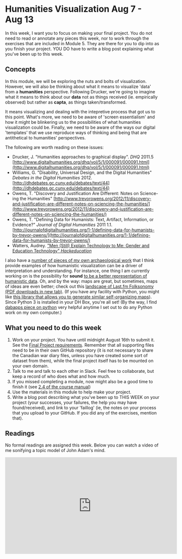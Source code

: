 # Humanities Visualization Aug 7 - Aug 13

In this week, I want you to focus on making your final project. You do not need to read or annotate any pieces this week, nor to work through the exercises that are included in Module 5. They are there for you to dip into as you finish your project. YOU DO have to write a blog post explaining what you've been up to this week.

## Concepts

In this module, we will be exploring the nuts and bolts of visualization. However, we will also be thinking about what it means to visualize 'data' from a **humanities** perspective. Following Drucker, we're going to imagine what it means to think about our **data** not as things received (ie. empirically observed) but rather as **capta**, as things taken/transformed.

It means visualizing and dealing with the intepretive process that got us to this point. What's more, we need to be aware of 'screen essentialism' and how it might be blinkering us to the possibilities of what humanities visualization could be. Finally, we need to be aware of the ways our digital 'templates' that we use reproduce ways of thinking and being that are antithetical to humanities' perspectives.

The following are worth reading on these issues:

+ Drucker, J. "Humanities approaches to graphical display". _DHQ_ 2011.5 [http://www.digitalhumanities.org/dhq/vol/5/1/000091/000091.html](http://www.digitalhumanities.org/dhq/vol/5/1/000091/000091.html)
+ Williams, G. "Disability, Universal Design, and the Digital Humanities" _Debates in the Digital Humanities_ 2012. [http://dhdebates.gc.cuny.edu/debates/text/44](http://dhdebates.gc.cuny.edu/debates/text/44)
+ Owens, T. "Discovery and Justification Are Different: Notes on Science-ing the Humanities" [http://www.trevorowens.org/2012/11/discovery-and-justification-are-different-notes-on-sciencing-the-humanities/](http://www.trevorowens.org/2012/11/discovery-and-justification-are-different-notes-on-sciencing-the-humanities/)
+ Owens, T. "Defining Data for Humanists: Text, Artifact, Information, or Evidence?" _Journal of Digital Humanities_ 2011 1.1. [http://journalofdigitalhumanities.org/1-1/defining-data-for-humanists-by-trevor-owens/](http://journalofdigitalhumanities.org/1-1/defining-data-for-humanists-by-trevor-owens/)
+ Watters, Audrey. ["Men (Still) Explain Technology to Me: Gender and Education Technology" _Hackeducation_](http://hackeducation.com/2015/03/11/men-still-explain)

I also have a [number of pieces of my own archaeological work](https://carleton-ca.academia.edu/SMGraham) that I think provide examples of how humanistic visualization can be a driver of interpretation and understanding. For instance, one thing I am currently working on is the possibility for **sound** [to be a better representation of humanistic data](http://electricarchaeology.ca/2015/10/27/if-i-could-read-your-mind-sonifying-john-adams-diary/). Oh, and by the way: maps are great, but sometimes, maps of ideas are even better; check out this [landscape of Last.fm Folksonomy (PDF downloads in new tab)](http://info.slis.indiana.edu/~katy/research/10-Last.fm.pdf). (If you have any facility with Python, you might like [this library that allows you to generate similar self-organizing maps](https://github.com/sevamoo/SOMPY)). Since Python 3 is installed in your DH Box, you're all set! (By the way, I find [dabapps piece on python](https://www.dabapps.com/blog/introduction-to-pip-and-virtualenv-python/) very helpful anytime I set out to do any Python work on my own computer.)

## What you need to do this week

1. Work on your project. You have until midnight August 16th to submit it. See the [Final Project requirements](http://site.craftingdigitalhistory.ca/final-project-1.html). Remember that all supporting files need to be in their own GitHub repository (it is not necessary to share the Canadian war diary files, unless you have created some sort of dataset from them), while the final project itself has to be mounted on your own domain.
2. Talk to me and talk to each other in Slack. Feel free to collaborate, but keep a record of who does what and how much.
3. If you missed completing a module, now might also be a good time to finish it (see [2.4 of the course manual](http://site.craftingdigitalhistory.ca/rubric-and-assessment.html#submitting-evidence))
4. Use the materials in this module to help make your project.
5. Write a blog post describing what you've been up to THIS WEEK on your project (your successes, your failures, the help you may have found/received), and link to your 'faillog' (ie, the notes on your process that you upload to your GitHub. If you did any of the exercises, mention that).

## Readings

No formal readings are assigned this week. Below you can watch a video of me sonifying a topic model of John Adam's mind.

<iframe width="560" height="315" src="https://www.youtube.com/embed/ikqRXtI3JeA" frameborder="0" allowfullscreen></iframe>
<br>